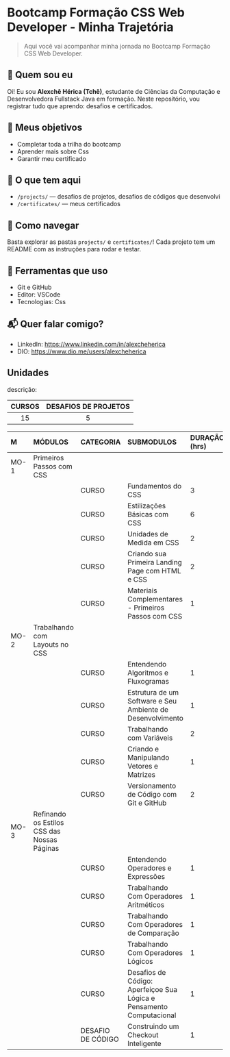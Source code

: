 # Bootcamp Formação CSS Web Developer - Minha Trajetória

> Aqui você vai acompanhar minha jornada no Bootcamp Formação CSS Web Developer.

## 📌 Quem sou eu
Oi! Eu sou **Alexchê Hérica (Tchê)**, estudante de Ciências da Computação e Desenvolvedora Fullstack Java em formação. Neste repositório, vou registrar tudo que aprendo: desafios e certificados.

## 🚀 Meus objetivos
- Completar toda a trilha do bootcamp  
- Aprender mais sobre Css  
- Garantir meu certificado

## 📁 O que tem aqui 
- `/projects/` — desafios de projetos, desafios de códigos que desenvolvi  
- `/certificates/` — meus certificados
    
## 📝 Como navegar
Basta explorar as pastas `projects/` e `certificates/`! Cada projeto tem um README com as instruções para rodar e testar.

## 🔧 Ferramentas que uso
- Git e GitHub  
- Editor: VSCode  
- Tecnologias: Css 

## 📬 Quer falar comigo?
- LinkedIn: https://www.linkedin.com/in/alexcheherica  
- DIO: https://www.dio.me/users/alexcheherica


 
## Unidades
descrição:

| CURSOS | DESAFIOS DE PROJETOS |
|:----:       |:----------:     |
|15           |5                |





|M	  |MÓDULOS 							  	                              |CATEGORIA 	         |SUBMODULOS 		                                                     |DURAÇÃO (hrs)	 |CHECK  |
|:--  |:---- 								                                  |:----	             |:----  		                                                         |:----		       |:----: |
|MO-1 | Primeiros Passos com CSS	                            |	                   |			                                                             | 			         |   ✅  |
|	    |			 										                              |CURSO			         |Fundamentos do CSS                                                 |3        	     |   ✅  |
|	    |			 										                              |CURSO			         |Estilizações Básicas com CSS                                       |6	   	         |   ✅  | 
|	    |													                              |CURSO			         |Unidades de Medida em CSS                                          |2	    		     |   ✅  |
|	    |													                              |CURSO            	 |Criando sua Primeira Landing Page com HTML e CSS                   |2			         |   ✅  |
|	    |												                                |CURSO	             |Materiais Complementares - Primeiros Passos com CSS                |1		           |   ✅  |
|MO-2 | Trabalhando com Layouts no CSS  			                |	   	               |				                                                         | 			       |   ✅  |
|	    |													                              |CURSO			         |Entendendo Algoritmos e Fluxogramas                                     |1	   		       |   ✅  |
|	    |											                                  |CURSO	             |Estrutura de um Software e Seu Ambiente de Desenvolvimento              |1	               |   ✅  |
|	    |												                                |CURSO               |Trabalhando com Variáveis 	                                             |2    		       |   ✅  |
| 	  |												                                |CURSO		        	 |Criando e Manipulando Vetores e Matrizes	   	                         |1			       |   ✅  |
| 	  |											                                  |CURSO	             |Versionamento de Código com Git e GitHub                                |2                |   ✅  |
|MO-3 | Refinando os Estilos CSS das Nossas Páginas  	        |	                   |				                                                         |			       |   ✅  |
| 	  |											  	                              |CURSO			         |Entendendo Operadores e Expressões                                      |1	               |   ✅  |
| 	  |												                                |CURSO			         |Trabalhando Com Operadores Aritméticos	   			                     |1			       |   ✅  |
| 	  |												                                |CURSO		           |Trabalhando Com Operadores de Comparação	   	                         |1			       |   ✅  |
| 	  |											                                  |CURSO	             |Trabalhando Com Operadores Lógicos                                      |1                |   ✅  |
|     |												                                |CURSO	             |Desafios de Código: Aperfeiçoe Sua Lógica e Pensamento Computacional    |1	   		       |   ✅  |
|     |												                                |DESAFIO DE CÓDIGO	 |Construindo um Checkout Inteligente                                     |1	   		       |   ✅  |
